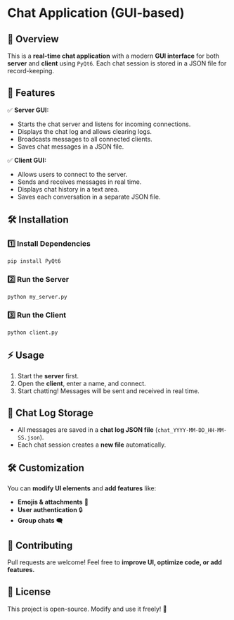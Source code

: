 # Chat Application (GUI-based)

## 📌 Overview
This is a **real-time chat application** with a modern **GUI interface** for both **server** and **client** using `PyQt6`. Each chat session is stored in a JSON file for record-keeping.

## 🚀 Features
✅ **Server GUI:** 
- Starts the chat server and listens for incoming connections.
- Displays the chat log and allows clearing logs.
- Broadcasts messages to all connected clients.
- Saves chat messages in a JSON file.

✅ **Client GUI:**
- Allows users to connect to the server.
- Sends and receives messages in real time.
- Displays chat history in a text area.
- Saves each conversation in a separate JSON file.

## 🛠️ Installation
### 1️⃣ Install Dependencies
```bash
pip install PyQt6
```

### 2️⃣ Run the Server
```bash
python my_server.py
```

### 3️⃣ Run the Client
```bash
python client.py
```

## ⚡ Usage
1. Start the **server** first.
2. Open the **client**, enter a name, and connect.
3. Start chatting! Messages will be sent and received in real time.

## 📂 Chat Log Storage
- All messages are saved in a **chat log JSON file** (`chat_YYYY-MM-DD_HH-MM-SS.json`).
- Each chat session creates a **new file** automatically.

## 🛠️ Customization
You can **modify UI elements** and **add features** like:
- **Emojis & attachments** 📎
- **User authentication** 🔒
- **Group chats** 🗨️

## 🤝 Contributing
Pull requests are welcome! Feel free to **improve UI, optimize code, or add features.**

## 📜 License
This project is open-source. Modify and use it freely! 🚀
